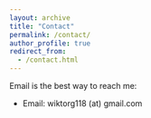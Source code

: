 ```yaml
---
layout: archive
title: "Contact"
permalink: /contact/
author_profile: true
redirect_from:
  - /contact.html
---
```


Email is the best way to reach me:

* Email: wiktorg118 (at) gmail.com
